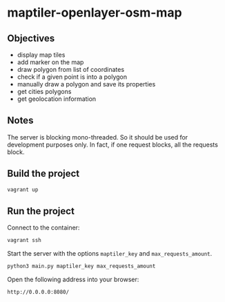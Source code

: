 # maptiler-openlayer-osm-map

## Objectives

* display map tiles
* add marker on the map
* draw polygon from list of coordinates
* check if a given point is into a polygon
* manually draw a polygon and save its properties
* get cities polygons
* get geolocation information

## Notes

The server is blocking mono-threaded. So it should be used for development purposes only.
In fact, if one request blocks, all the requests block.

## Build the project

```sh
vagrant up
```

## Run the project

Connect to the container:

```sh
vagrant ssh
```

Start the server with the options `maptiler_key` and `max_requests_amount`.

```sh
python3 main.py maptiler_key max_requests_amount
```

Open the following address into your browser:

```sh
http://0.0.0.0:8080/
```
